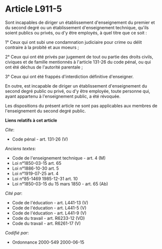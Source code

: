 # Article L911-5

Sont incapables de diriger un établissement d'enseignement du premier et du second degré ou un établissement d'enseignement
technique, qu'ils soient publics ou privés, ou d'y être employés, à quel titre que ce soit :

1° Ceux qui ont subi une condamnation judiciaire pour crime ou délit contraire à la probité et aux moeurs ;

2° Ceux qui ont été privés par jugement de tout ou partie des droits civils, civiques et de famille mentionnés à l'article
131-26 du code pénal, ou qui ont été déchus de l'autorité parentale ;

3° Ceux qui ont été frappés d'interdiction définitive d'enseigner.

En outre, est incapable de diriger un établissement d'enseignement du second degré public ou privé, ou d'y être employée,
toute personne qui, ayant appartenu à l'enseignement public, a été révoquée.

Les dispositions du présent article ne sont pas applicables aux membres de l'enseignement du second degré public.

**Liens relatifs à cet article**

_Cite_:

  - Code pénal - art. 131-26 (V)

_Anciens textes_:

  - Code de l'enseignement technique - art. 4 (M)
  - Loi n°1850-03-15 art. 65
  - Loi n°1886-10-30 art. 5
  - Loi n°1919-07-25 art. 4
  - Loi n°85-1469 1985-12-31 art. 10
  - Loi n°1850-03-15 du 15 mars 1850 - art. 65 (Ab)

_Cité par_:

  - Code de l'éducation - art. L441-13 (V)
  - Code de l'éducation - art. L441-5 (V)
  - Code de l'éducation - art. L441-9 (V)
  - Code du travail - art. R6233-12 (VD)
  - Code du travail - art. R6261-17 (V)

_Codifié par_:

  - Ordonnance 2000-549 2000-06-15
